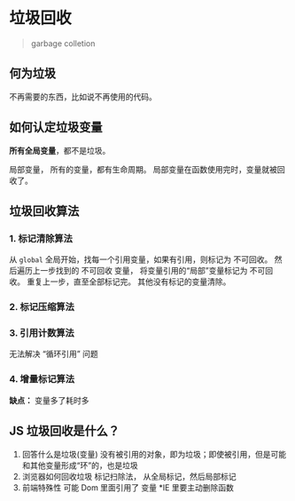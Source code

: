 # 垃圾回收

> garbage colletion

## 何为垃圾

不再需要的东西，比如说不再使用的代码。

## 如何认定垃圾变量

**所有全局变量**，都不是垃圾。

局部变量，
所有的变量，都有生命周期。
局部变量在函数使用完时，变量就被回收了。

## 垃圾回收算法

### 1. 标记清除算法

从 `global` 全局开始，找每一个引用变量，如果有引用，则标记为 不可回收。
然后遍历上一步找到的 不可回收 变量， 将变量引用的“局部”变量标记为 不可回收。
重复上一步，直至全部标记完。
其他没有标记的变量清除。

### 2. 标记压缩算法

### 3. 引用计数算法

无法解决 “循环引用” 问题

### 4. 增量标记算法

**缺点：**
变量多了耗时多

## JS 垃圾回收是什么？

1. 回答什么是垃圾(变量)
  没有被引用的对象，即为垃圾；即使被引用，但是可能和其他变量形成“环”的，也是垃圾
2. 浏览器如何回收垃圾
  标记扫除法，
  从全局标记，然后局部标记
3. 前端特殊性
  可能 Dom 里面引用了 变量
  *IE 里要主动删除函数
